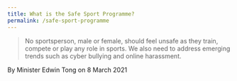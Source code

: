 ```yaml
---
title: What is the Safe Sport Programme?
permalink: /safe-sport-programme
---
```



> No sportsperson, male or female, should feel unsafe as they train, compete or play any role in sports. We also need to address emerging trends such as cyber bullying and online harassment.

By Minister Edwin Tong on 8 March 2021